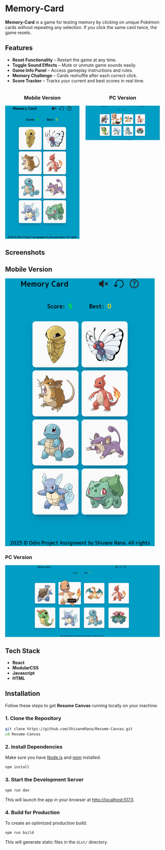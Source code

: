 # Memory-Card

**Memory-Card** is a game for testing memory by clicking on unique Pokémon cards without repeating any selection. If you click the same card twice, the game resets.

## Features

- **Reset Functionality** – Restart the game at any time.
- **Toggle Sound Effects** – Mute or unmute game sounds easily.
- **Game Info Panel** – Access gameplay instructions and rules.
- **Memory Challenge** – Cards reshuffle after each correct click.
- **Score Tracker** – Tracks your current and best scores in real time.

<div style="display: flex; justify-content: space-around; align-items: flex-start; gap: 20px;">

  <div style="text-align: center;">
    <h3>Mobile Version</h3>
    <img src="./src/assets/images/mobile.png" alt="Mobile Version" width="300" />
  </div>

  <div style="text-align: center;">
    <h3>PC Version</h3>
    <img src="./src/assets/images/pc.png" alt="PC Version" width="300" />
  </div>

</div>

## Screenshots

## Mobile Version

![Mobile Version](./src/assets/images/mobile.png)

### PC Version

![PC Version](./src/assets/images/pc.png)

## Tech Stack

- **React**
- **ModularCSS**
- **Javascript**
- **HTML**

## 

## Installation

Follow these steps to get **Resume Canvas** running locally on your machine:

### 1. Clone the Repository

```bash
git clone https://github.com/ShivaneRana/Resume-Canvas.git
cd Resume-Canvas
```

### 2. Install Dependencies

Make sure you have [Node.js](https://nodejs.org/) and [npm](https://www.npmjs.com/) installed.

```bash
npm install
```

### 3. Start the Development Server

```bash
npm run dev 
```

This will launch the app in your browser at [http://localhost:5173](http://localhost:5173).

### 4. Build for Production

To create an optimized production build:

```bash
npm run build
```

This will generate static files in the `dist/` directory.
